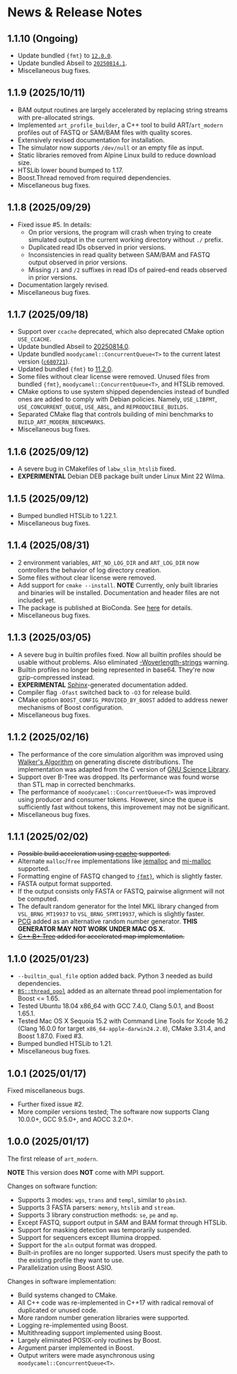 # News \& Release Notes

## 1.1.10 (Ongoing)

- Update bundled `{fmt}` to [`12.0.0`](https://github.com/fmtlib/fmt/releases/tag/12.0.0).
- Update bundled Abseil to [`20250814.1`](https://github.com/abseil/abseil-cpp/releases/tag/20250814.1).
- Miscellaneous bug fixes.

## 1.1.9 (2025/10/11)

- BAM output routines are largely accelerated by replacing string streams with pre-allocated strings.
- Implemented `art_profile_builder`, a C++ tool to build ART/`art_modern` profiles out of FASTQ or SAM/BAM files with quality scores.
- Extensively revised documentation for installation.
- The simulator now supports `/dev/null` or an empty file as input.
- Static libraries removed from Alpine Linux build to reduce download size.
- HTSLib lower bound bumped to 1.17.
- Boost.Thread removed from required dependencies.
- Miscellaneous bug fixes.

## 1.1.8 (2025/09/29)

- Fixed issue #5. In details:
  - On prior versions, the program will crash when trying to create simulated output in the current working directory without `./` prefix.
  - Duplicated read IDs observed in prior versions.
  - Inconsistencies in read quality between SAM/BAM and FASTQ output observed in prior versions.
  - Missing `/1` and `/2` suffixes in read IDs of paired-end reads observed in prior versions.
- Documentation largely revised.
- Miscellaneous bug fixes.

## 1.1.7 (2025/09/18)

- Support over `ccache` deprecated, which also deprecated CMake option `USE_CCACHE`.
- Update bundled Abseil to [20250814.0](https://github.com/abseil/abseil-cpp/releases/tag/20250814.0).
- Update bundled `moodycamel::ConcurrentQueue<T>` to the current latest version ([`c680721`](https://github.com/cameron314/concurrentqueue/commit/c68072129c8a5b4025122ca5a0c82ab14b30cb03)).
- Updated bundled `{fmt}` to [11.2.0](https://github.com/fmtlib/fmt/releases/tag/11.2.0).
- Some files without clear license were removed. Unused files from bundled `{fmt}`, `moodycamel::ConcurrentQueue<T>`, and HTSLib removed.
- CMake options to use system shipped dependencies instead of bundled ones are added to comply with Debian policies. Namely, `USE_LIBFMT`, `USE_CONCURRENT_QUEUE`, `USE_ABSL`, and `REPRODUCIBLE_BUILDS`.
- Separated CMake flag that controls building of mini benchmarks to `BUILD_ART_MODERN_BENCHMARKS`.
- Miscellaneous bug fixes.

## 1.1.6 (2025/09/12)

- A severe bug in CMakefiles of `labw_slim_htslib` fixed.
- **EXPERIMENTAL** Debian DEB package built under Linux Mint 22 Wilma.

## 1.1.5 (2025/09/12)

- Bumped bundled HTSLib to 1.22.1.
- Miscellaneous bug fixes.

## 1.1.4 (2025/08/31)

- 2 environment variables, `ART_NO_LOG_DIR` and `ART_LOG_DIR` now controllers the behavior of log directory creation.
- Some files without clear license were removed.
- Add support for `cmake --install`. **NOTE** Currently, only built libraries and binaries will be installed. Documentation and header files are not included yet.
- The package is published at BioConda. See [here](https://bioconda.github.io/recipes/art_modern/README.html) for details.
- Miscellaneous bug fixes.

## 1.1.3 (2025/03/05)

- A severe bug in builtin profiles fixed. Now all builtin profiles should be usable without problems. Also eliminated [-Woverlength-strings](https://gcc.gnu.org/onlinedocs/gcc/Warning-Options.html#index-Woverlength-strings) warning.
- Builtin profiles no longer being represented in base64. They're now gzip-compressed instead.
- **EXPERIMENTAL** [Sphinx](https://www.sphinx-doc.org/en/master/)-generated documentation added.
- Compiler flag `-Ofast` switched back to `-O3` for release build.
- CMake option `BOOST_CONFIG_PROVIDED_BY_BOOST` added to address newer mechanisms of Boost configuration.
- Miscellaneous bug fixes.

## 1.1.2 (2025/02/16)

- The performance of the core simulation algorithm was improved using [Walker's Algorithm](https://doi.org/10.1145/355744.355749) on generating discrete distributions. The implementation was adapted from the C version of [GNU Science Library](https://www.gnu.org/software/gsl/).
- Support over B-Tree was dropped. Its performance was found worse than STL map in corrected benchmarks.
- The performance of `moodycamel::ConcurrentQueue<T>` was improved using producer and consumer tokens. However, since the queue is sufficiently fast without tokens, this improvement may not be significant.
- Miscellaneous bug fixes.

## 1.1.1 (2025/02/02)

- ~~Possible build acceleration using [ccache](https://ccache.dev/) supported.~~
- Alternate `malloc`/`free` implementations like [jemalloc](https://github.com/jemalloc/jemalloc) and [mi-malloc](https://github.com/microsoft/mimalloc) supported.
- Formatting engine of FASTQ changed to [`{fmt}`](https://github.com/fmtlib/fmt), which is slightly faster.
- FASTA output format supported.
- If the output consists only FASTA or FASTQ, pairwise alignment will not be computed.
- The default random generator for the Intel MKL library changed from `VSL_BRNG_MT19937` to `VSL_BRNG_SFMT19937`, which is slightly faster.
- [PCG](https://www.pcg-random.org/) added as an alternative random number generator. **THIS GENERATOR MAY NOT WORK UNDER MAC OS X.**
- ~~[C++ B+ Tree](https://github.com/Kronuz/cpp-btree) added for accelerated map implementation.~~

## 1.1.0 (2025/01/23)

- `--builtin_qual_file` option added back. Python 3 needed as build dependencies.
- [`BS::thread_pool`](https://github.com/bshoshany/thread-pool) added as an alternate thread pool implementation for Boost <= 1.65.
- Tested Ubuntu 18.04 x86\_64 with GCC 7.4.0, Clang 5.0.1, and Boost 1.65.1.
- Tested Mac OS X Sequoia 15.2 with Command Line Tools for Xcode 16.2 (Clang 16.0.0 for target `x86_64-apple-darwin24.2.0`), CMake 3.31.4, and Boost 1.87.0. Fixed #3.
- Bumped bundled HTSLib to 1.21.
- Miscellaneous bug fixes.

## 1.0.1 (2025/01/17)

Fixed miscellaneous bugs.

- Further fixed issue #2.
- More compiler versions tested; The software now supports Clang 10.0.0+, GCC 9.5.0+, and AOCC 3.2.0+.

## 1.0.0 (2025/01/17)

The first release of `art_modern`.

**NOTE** This version does **NOT** come with MPI support.

Changes on software function:

- Supports 3 modes: `wgs`, `trans` and `templ`, similar to `pbsim3`.
- Supports 3 FASTA parsers: `memory`, `htslib` and `stream`.
- Supports 3 library construction methods: `se`, `pe` and `mp`.
- Except FASTQ, support output in SAM and BAM format through HTSLib.
- Support for masking detection was temporarily suspended.
- Support for sequencers except Illumina dropped.
- Support for the `aln` output format was dropped.
- Built-in profiles are no longer supported. Users must specify the path to the existing profile they want to use.
- Parallelization using Boost ASIO.

Changes in software implementation:

- Build systems changed to CMake.
- All C++ code was re-implemented in C++17 with radical removal of duplicated or unused code.
- More random number generation libraries were supported.
- Logging re-implemented using Boost.
- Multithreading support implemented using Boost.
- Largely eliminated POSIX-only routines by Boost.
- Argument parser implemented in Boost.
- Output writers were made asynchronous using `moodycamel::ConcurrentQueue<T>`.
